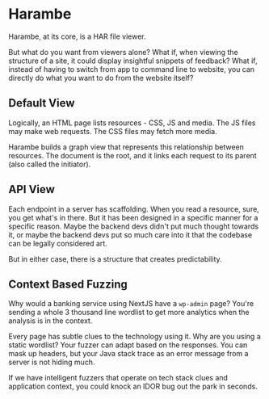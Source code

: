 # Harambe

Harambe, at its core, is a HAR file viewer.

But what do you want from viewers alone?
What if, when viewing the structure of a site, it could display insightful snippets of feedback? 
What if, instead of having to switch from app to command line to website, you can directly do what you want to do from the website itself?

## Default View

Logically, an HTML page lists resources - CSS, JS and media. The JS files may make web requests. The CSS files may fetch more media. 

Harambe builds a graph view that represents this relationship between resources. The document is the root, and it links each request to its parent (also called the initiator). 



## API View

Each endpoint in a server has scaffolding. 
When you read a resource, sure, you get what's in there.
But it has been designed in a specific manner for a specific reason. Maybe the backend devs didn't put much thought towards it, or maybe the backend devs put so much care into it that the codebase can be legally considered art.

But in either case, there is a structure that creates predictability.

## Context Based Fuzzing

Why would a banking service using NextJS have a `wp-admin` page? You're sending a whole 3 thousand line wordlist to get more analytics when the analysis is in the context.

Every page has subtle clues to the technology using it. Why are you using a static wordlist? Your fuzzer can adapt based on the responses. You can mask up headers, but your Java stack trace as an error message from a server is not hiding much.

If we have intelligent fuzzers that operate on tech stack clues and application context, you could knock an IDOR bug out the park in seconds.
